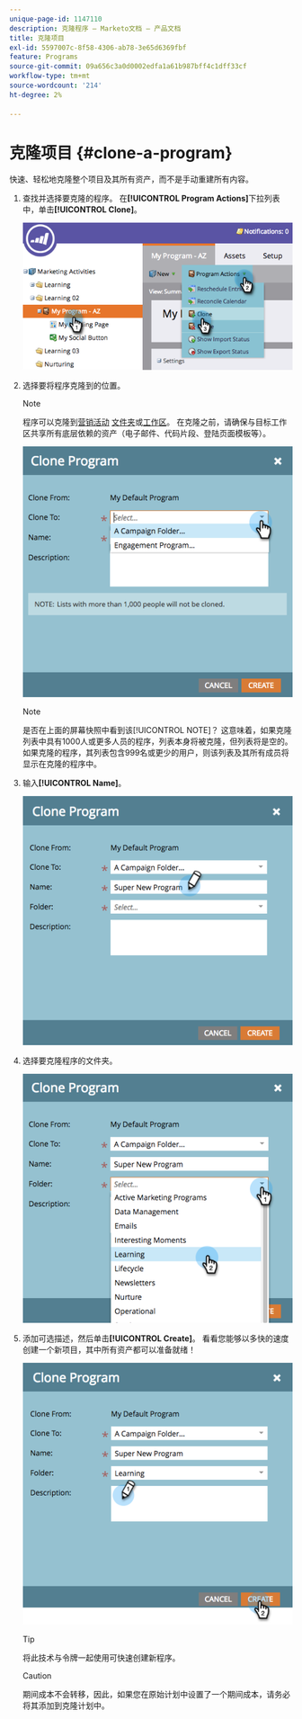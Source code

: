 ```yaml
---
unique-page-id: 1147110
description: 克隆程序 — Marketo文档 — 产品文档
title: 克隆项目
exl-id: 5597007c-8f58-4306-ab78-3e65d6369fbf
feature: Programs
source-git-commit: 09a656c3a0d0002edfa1a61b987bff4c1dff33cf
workflow-type: tm+mt
source-wordcount: '214'
ht-degree: 2%

---
```


# 克隆项目 {#clone-a-program}

快速、轻松地克隆整个项目及其所有资产，而不是手动重建所有内容。

1. 查找并选择要克隆的程序。 在&#x200B;**[!UICONTROL Program Actions]**&#x200B;下拉列表中，单击&#x200B;**[!UICONTROL Clone]**。

   ![](assets/image2014-9-5-14-3a31-3a49.png)

1. 选择要将程序克隆到的位置。

   >[!NOTE]
   >
   >程序可以克隆到[营销活动](/help/marketo/product-docs/core-marketo-concepts/miscellaneous/create-new-campaign-folder.md) [文件夹](/help/marketo/product-docs/core-marketo-concepts/miscellaneous/create-new-campaign-folder.md)或[工作区](/help/marketo/product-docs/administration/workspaces-and-person-partitions/create-a-new-workspace.md)。 在克隆之前，请确保与目标工作区共享所有底层依赖的资产（电子邮件、代码片段、登陆页面模板等）。

   ![](assets/cloneto.png)

   >[!NOTE]
   >
   >是否在上面的屏幕快照中看到该[!UICONTROL NOTE]？ 这意味着，如果克隆列表中具有1000人或更多人员的程序，列表本身将被克隆，但列表将是空的。 如果克隆的程序，其列表包含999名或更少的用户，则该列表及其所有成员将显示在克隆的程序中。

1. 输入&#x200B;**[!UICONTROL Name]**。

   ![](assets/cloneprogramname.png)

1. 选择要克隆程序的文件夹。

   ![](assets/choosefolderclone.png)

1. 添加可选描述，然后单击&#x200B;**[!UICONTROL Create]**。 看看您能够以多快的速度创建一个新项目，其中所有资产都可以准备就绪！

   ![](assets/createclone.png)

   >[!TIP]
   >
   >将此技术与令牌一起使用可快速创建新程序。

   >[!CAUTION]
   >
   >期间成本不会转移，因此，如果您在原始计划中设置了一个期间成本，请务必将其添加到克隆计划中。
